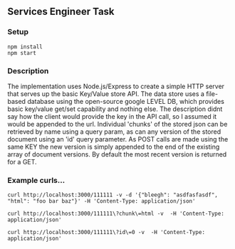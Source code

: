 ## Services Engineer Task

### Setup
    npm install
    npm start

### Description

The implementation uses Node.js/Express to create a simple HTTP server that
serves up the basic Key/Value store API. The data store uses a file-based
database using the open-source google LEVEL DB, which provides basic key/value
get/set capability and nothing else.  The description didnt say how the client
would provide the key in the API call, so I assumed it would be appended to
the url.  Individual 'chunks' of the stored json can be retrieved by name using
a query param, as can any version of the stored document using an 'id' query
parameter.  As POST calls are made using the same KEY the new version is simply appended to the end of the existing array of document versions.  By default the
most recent version is returned for a GET.

### Example curls...

    curl http://localhost:3000/111111 -v -d '{"bleegh": "asdfasfasdf", "html": "foo bar baz"}' -H 'Content-Type: application/json'

    curl http://localhost:3000/111111\?chunk\=html -v  -H 'Content-Type: application/json'

    curl http://localhost:3000/111111\?id\=0 -v  -H 'Content-Type: application/json'

